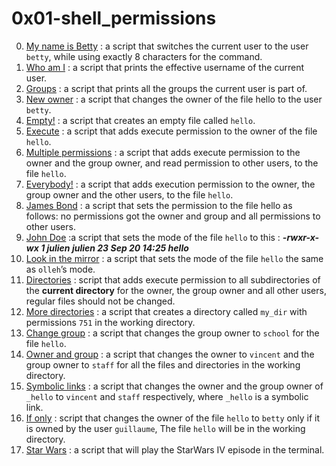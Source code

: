 # 0x01-shell_permissions

0. [My name is Betty](./0-iam_betty) : a script that switches the current user to the user `betty`, while using exactly 8 characters for the command.  
1. [Who am I](./1-who_am_i) : a script that prints the effective username of the current user.  
2. [Groups](./2-groups) : a script that prints all the groups the current user is part of.  
3. [New owner](./3-new_owner) : a script that changes the owner of the file hello to the user `betty`.  
4. [Empty!](./4-empty) : a script that creates an empty file called `hello`.  
5. [Execute](./5-execute) : a script that adds execute permission to the owner of the file `hello`.  
6. [Multiple permissions](./6-multiple_permissions) : a script that adds execute permission to the owner and the group owner, and read permission to other users, to the file `hello`.  
7. [Everybody!](./7-everybody) : a script that adds execution permission to the owner, the group owner and the other users, to the file `hello`.  
8. [James Bond](./8-James_Bond) : a script that sets the permission to the file hello as follows: no permissions got the owner and group and all permissions to other users.  
9. [John Doe](./9-John_Doe) :a script that sets the mode of the file `hello` to this :  ***-rwxr-x-wx 1 julien julien 23 Sep 20 14:25 hello***  
10. [Look in the mirror](./10-mirror_permissions) : a script that sets the mode of the file `hello` the same as `olleh`’s mode.  
11. [Directories](./11-directories_permissions) : script that adds execute permission to all subdirectories of the **current directory** for the owner, the group owner and all other users, regular files should not be changed.  
12. [More directories](./12-directory_permissions) : a script that creates a directory called `my_dir` with permissions `751` in the working directory.  
13. [Change group](./13-change_group) : a script that changes the group owner to `school` for the file `hello`.  
14. [Owner and group](./100-change_owner_and_group) : a script that changes the owner to `vincent` and the group owner to `staff` for all the files and directories in the working directory.  
15. [Symbolic links](./101-symbolic_link_permissions) : a script that changes the owner and the group owner of `_hello` to `vincent` and `staff` respectively, where `_hello` is a symbolic link.  
16. [If only](./102-if_only) : script that changes the owner of the file `hello` to `betty` only if it is owned by the user `guillaume`, The file `hello` will be in the working directory.  
17. [Star Wars](./103-Star_Wars) : a script that will play the StarWars IV episode in the terminal.  

